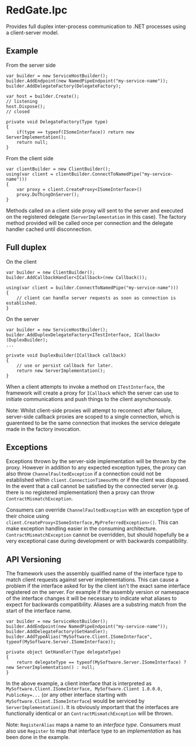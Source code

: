 # RedGate.Ipc

Provides full duplex inter-process communication to .NET processes using a client-server model.

## Example

From the server side

    var builder = new ServiceHostBuilder();
    builder.AddEndpoint(new NamedPipeEndpoint("my-service-name"));
    builder.AddDelegateFactory(DelegateFactory);

    var host = builder.Create();
    // listening
    host.Dispose();
    // closed

    private void DelegateFactory(Type type)
    {
        if(type == typeof(ISomeInterface)) return new ServerImplementation();
        return null;
    }

From the client side

    var clientBuilder = new ClientBuilder();
    using(var client = clientBuilder.ConnectToNamedPipe("my-service-name")))
    {
        var proxy = client.CreateProxy<ISomeInterface>()
        proxy.DoThingOnServer();
    }

Methods called on a client side proxy will sent to the server and executed on the registered delegate (`ServerImplementation` in this case).
The factory method provided will be called once per connection and the delegate handler cached until disconnection.

## Full duplex


On the client

    var builder = new ClientBuilder();
    builder.AddCallbackHandler<ICallback>(new Callback());

    using(var client = builder.ConnectToNamedPipe("my-service-name")))
    {
        // client can handle server requests as soon as connection is established.
    }

On the server

    var builder = new ServiceHostBuilder();
    builder.AddDuplexDelegateFactory<ITestInterface, ICallback>(DuplexBuilder);
    ...
    
    private void DuplexBuilder(ICallback callback)
    {
        // use or persist callback for later.
        return new ServerImplementation();
    }

When a client attempts to invoke a method on `ITestInterface`, the framework will create a proxy for `ICallback` which the server can use to initiate communications and push things to the client asynchonously.

Note: Whilst client-side proxies will attempt to reconnect after failure, server-side callback proxies are scoped to a single connection, which is guarenteed to be the same connection that invokes the service delegate made in the factory invocation.

## Exceptions

Exceptions thrown by the server-side implementation will be thrown by the proxy. However in addition to any
expected exception types, the proxy can also throw `ChannelFaultedException` if a connection could not be established
within `client.ConnectionTimeoutMs` or if the client was disposed.
In the event that a call cannot be satisfied by the connected server (e.g. there is no registered implementation)
then a proxy can throw `ContractMismatchException`.

Consumers can override `ChannelFaultedException` with an exception type of their choice using
`client.CreateProxy<ISomeInterface,MyPreferredException>()`. This can make exception handling easier
in the consuming architecture. `ContractMismatchException` cannot be overridden, but should hopefully be
a very exceptional case during development or with backwards compatibility.

## API Versioning

The framework uses the assembly qualified name of the interface type to match client requests against server implementations.
This can cause a problem if the interface asked for by the client isn't the exact same interface registered on the server.
For example if the assembly version or namespace of the interface changes it will be necessary to indicate what aliases to
expect for backwards compatibility. Aliases are a substring match from the start of the interface name.

    var builder = new ServiceHostBuilder();
    builder.AddEndpoint(new NamedPipeEndpoint("my-service-name"));
    builder.AddDelegateFactory(GetHandler);
    builder.AddTypeAlias("MySoftware.Client.ISomeInterface", typeof(MySoftware.Server.ISomeInterface));

    private object GetHandler(Type delegateType)
    {
        return delegateType == typeof(MySoftware.Server.ISomeInterface) ? new ServerImplementation() : null;
    }

In the above example, a client interface that is interpreted as `MySoftware.Client.ISomeInterface, MySoftware.Client 1.0.0.0, PublicKey=...`
(or any other interface starting with `MySoftware.Client.ISomeInterface`) would be serviced by `ServerImplementation()`.
It is obviously important that the interfaces are functionally identical or an `ContractMismatchException` will be thrown.

Note: `RegisterAlias` maps a name to an *interface type*. Consumers must also use `Register` to map that interface type
to an *implementation* as has been done in the example.